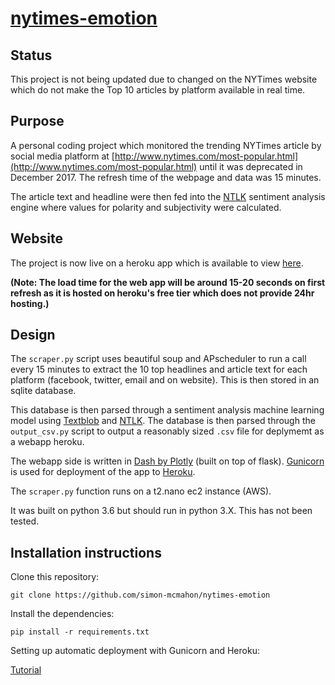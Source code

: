 # [nytimes-emotion](https://nytimes-emotion.herokuapp.com/)

## Status

This project is not being updated due to changed on the NYTimes website which do not make the Top 10 articles by platform available in real time.

## Purpose

A personal coding project which monitored the trending NYTimes article by social media platform at [http://www.nytimes.com/most-popular.html](http://www.nytimes.com/most-popular.html) until it was deprecated in December 2017. The refresh time of the webpage and data was 15 minutes.

The article text and headline were then fed into the [NTLK](http://www.nltk.org/) sentiment analysis engine where values for polarity and subjectivity were calculated.

## Website

The project is now live on a heroku app which is available to view [here](https://nytimes-emotion.herokuapp.com/).

**(Note: The load time for the web app will be around 15-20 seconds on first refresh as it is hosted on heroku's free tier which does not provide 24hr hosting.)**

## Design

The `scraper.py` script uses beautiful soup and APscheduler to run a call every 15 minutes to extract the 10 top headlines and article text for each platform (facebook, twitter, email and on website). This is then stored in an sqlite database. 

This database is then parsed through a sentiment analysis machine learning model using [Textblob](https://textblob.readthedocs.io/en/dev/) and [NTLK](http://www.nltk.org/). The database is then parsed through the `output_csv.py` script to output a reasonably sized `.csv` file for deplymemt as a webapp heroku.

The webapp side is written in [Dash by Plotly](https://dash.plot.ly/) (built on top of flask). [Gunicorn](https://gunicorn.org/) is used for deployment of the app to [Heroku](https://www.heroku.com/).

The `scraper.py` function runs on a t2.nano ec2 instance (AWS).

It was built on python 3.6 but should run in python 3.X. This has not been tested.

## Installation instructions

Clone this repository:

`git clone https://github.com/simon-mcmahon/nytimes-emotion`

Install the dependencies:

`pip install -r requirements.txt`

Setting up automatic deployment with Gunicorn and Heroku:

[Tutorial](https://github.com/datademofun/heroku-basic-flask)
